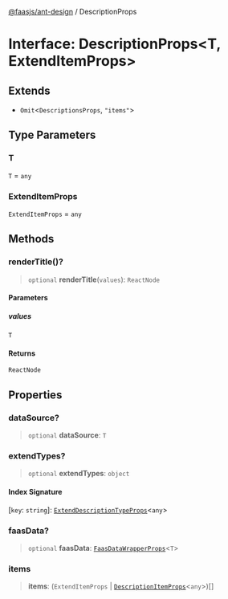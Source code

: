 [@faasjs/ant-design](../README.md) / DescriptionProps

# Interface: DescriptionProps\<T, ExtendItemProps\>

## Extends

- `Omit`\<`DescriptionsProps`, `"items"`\>

## Type Parameters

### T

`T` = `any`

### ExtendItemProps

`ExtendItemProps` = `any`

## Methods

### renderTitle()?

> `optional` **renderTitle**(`values`): `ReactNode`

#### Parameters

##### values

`T`

#### Returns

`ReactNode`

## Properties

### dataSource?

> `optional` **dataSource**: `T`

### extendTypes?

> `optional` **extendTypes**: `object`

#### Index Signature

\[`key`: `string`\]: [`ExtendDescriptionTypeProps`](ExtendDescriptionTypeProps.md)\<`any`\>

### faasData?

> `optional` **faasData**: [`FaasDataWrapperProps`](FaasDataWrapperProps.md)\<`T`\>

### items

> **items**: (`ExtendItemProps` \| [`DescriptionItemProps`](DescriptionItemProps.md)\<`any`\>)[]
